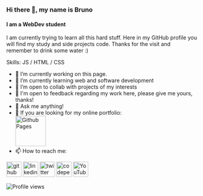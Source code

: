 ### Hi there 👋, my name is Bruno
#### I am a WebDev student
[comment]: <![I am a WebDev student](bannerurl) // adicionar um banner futuramente>

I am currently trying to learn all this hard stuff. Here in my GitHub profile you will find my study and side projects code. Thanks for the visit and remember to drink some water :)

Skills: JS / HTML / CSS

- 🔭 I’m currently working on this page. 
- 🌱 I’m currently learning web and software development
- 👯 I’m open to collab with projects of my interests
- 💬 I'm open to feedback regarding my work here, please give me yours, thanks!
- 💬 Ask me anything! 
- 💬 If you are looking for my online portfolio: <br>
[<img src='https://simpleicons.vercel.app/githubpages/FFFF00' alt='Github Pages' height='80'>](https://brunodnc.github.io)
- 📫 How to reach me:   


[<img src='https://simpleicons.vercel.app/github/FFFF00' alt='github' height='40'>](https://github.com/brunodnc)  [<img src='https://simpleicons.vercel.app/linkedin/FFFF00' alt='linkedin' height='40'>](https://www.linkedin.com/in/brunodnc/)  [<img src='https://simpleicons.vercel.app/twitter/FFFF00' alt='twitter' height='40'>](https://twitter.com/saxopanda)  [<img src='https://simpleicons.vercel.app/codepen/FFFF00' alt='codepen' height='40'>](https://codepen.io/brunodnc)  [<img src='https://simpleicons.vercel.app/youtube/FFFF00' alt='YouTube' height='40'>](https://www.youtube.com/channel/UCVnfpb7P5g4Xt5Prz44QRXA)

![Profile views](https://gpvc.arturio.dev/brunodnc)  
